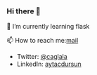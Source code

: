 ### Hi there 👋

<!--
**projectcagla/projectcagla** is a ✨ _special_ ✨ repository because its `README.md` (this file) appears on your GitHub profile.

Here are some ideas to get you started:

- 🔭 I’m currently working on ...
- 🌱 I’m currently learning ...
- 👯 I’m looking to collaborate on ...
- 🤔 I’m looking for help with ...
- 💬 Ask me about ...
- 📫 How to reach me: ...
- 😄 Pronouns: ...
- ⚡ Fun fact: ...
-->


🌱 I’m currently learning flask

📫 How to reach me:[mail](mailto:aytac.dursun@gmail.com])
* Twitter: [@caglala](https://twitter.com/caglala)
* LinkedIn: [aytacdursun](https://linkedin.com/in/aytacdursun)

